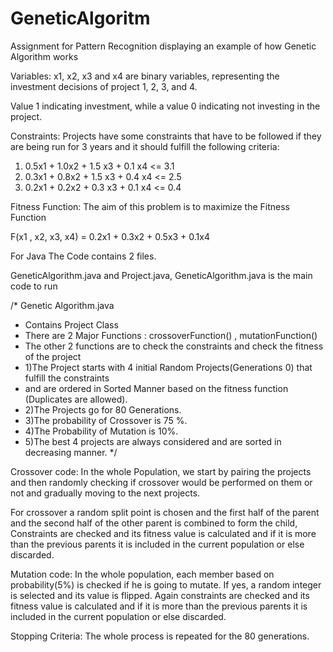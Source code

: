 # GeneticAlgoritm
Assignment for Pattern Recognition displaying an example of how Genetic Algorithm works

Variables: x1, x2, x3 and x4 are binary variables, representing the investment decisions of project 1, 2, 3, and 4. 

Value 1 indicating investment, while a value 0 indicating not investing in the project.

Constraints: 
Projects have some constraints that have to be followed if they are being run for 3 years and it should fulfill the following criteria:
1.	0.5x1 + 1.0x2 + 1.5 x3 + 0.1 x4 <= 3.1
2.	0.3x1 + 0.8x2 + 1.5 x3 + 0.4 x4 <= 2.5
3.	0.2x1 + 0.2x2 + 0.3 x3 + 0.1 x4 <= 0.4

Fitness Function: 
The aim of this problem is to maximize the Fitness Function 

F(x1 , x2, x3, x4) =  0.2x1 + 0.3x2 + 0.5x3 + 0.1x4

For Java
The Code contains 2 files.

GeneticAlgorithm.java and Project.java, GeneticAlgorithm.java is the main code to run 


/*               Genetic Algorithm.java
 *  Contains Project Class 
 * 	There are 2 Major Functions : crossoverFunction() , mutationFunction()
 * 	The other 2 functions are to check the constraints and check the fitness of the project
 *  1)The Project starts with 4 initial Random Projects(Generations 0) that fulfill the constraints 
 *  and are ordered in Sorted Manner based on the fitness function (Duplicates are allowed).
 *  2)The Projects go for 80 Generations.
 *  3)The probability of Crossover is 75 %.
 *  4)The Probability of Mutation is  10%.
 *  5)The best 4 projects are always considered and are sorted in decreasing manner.
 */
 
 
 
 
Crossover code:
In the whole Population, we start by pairing the projects and then randomly checking if crossover would be performed on them or not and gradually moving to the next projects. 

For crossover a random split point is chosen and the first half of the parent and the second half of the other parent is combined to form the child, Constraints are checked and its fitness value is calculated and if it is more than the previous parents it is included in the current population or else discarded.

Mutation code:
In the whole population, each member based on probability(5%) is checked if he is going to mutate. If yes, a random integer is selected and its value is flipped. Again constraints are checked and its fitness value is calculated and if it is more than the previous parents it is included in the current population or else discarded.

Stopping Criteria:
The whole process is repeated for the 80 generations.

